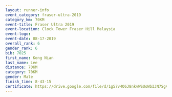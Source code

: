 ```yaml
---
layout: runner-info 
event_category: fraser-ultra-2019 
category_km: 70KM 
event-title: Fraser Ultra 2019 
event-location: Clock Tower Fraser Hill Malaysia 
event-logo: 
event-date: 08-17-2019 
overall_rank: 6
gender_rank: 6
bib: 7025
first_name: Kong Nian
last_name: Lee
distance: 70KM
category: 70KM
gender: Male
finish_time: 8-43-15
certificate: https://drive.google.com/file/d/1g57v4O6J8nkvWSUoWbIJN7SgVcDev4fx/view?usp=sharing
---
```

